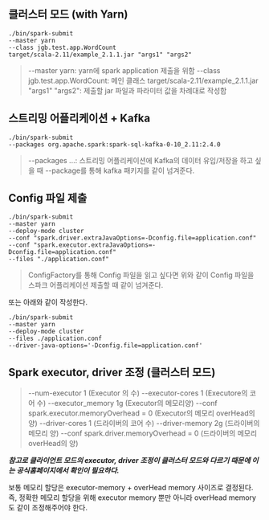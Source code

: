 
## 클러스터 모드 (with Yarn)
```
./bin/spark-submit 
--master yarn 
--class jgb.test.app.WordCount 
target/scala-2.11/example_2.1.1.jar "args1" "args2"
```
> --master yarn: yarn에 spark application 제출을 위함
> --class jgb.test.app.WordCount: 메인 클래스
> target/scala-2.11/example_2.1.1.jar "args1" "args2": 제출할 jar 파일과 파라미터 값을 차례대로 작성함



## 스트리밍 어플리케이션 + Kafka
```
./bin/spark-submit 
--packages org.apache.spark:spark-sql-kafka-0-10_2.11:2.4.0
```
> --packages ...: 스트리밍 어플리케이션에 Kafka의 데이터 유입/저장을 하고 싶을 때 --package를 통해 kafka 패키지를 같이 넘겨준다.



## Config 파일 제출
```
./bin/spark-submit 
--master yarn 
--deploy-mode cluster 
--conf "spark.driver.extraJavaOptions=-Dconfig.file=application.conf" 
--conf "spark.executor.extraJavaOptions=-Dconfig.file=application.conf" 
--files "./application.conf"
```
> ConfigFactory를 통해 Config 파일을 읽고 싶다면 위와 같이 Config 파일을 스파크 어플리케이션 제출할 때 같이 넘겨준다.



또는 아래와 같이 작성한다.

```
./bin/spark-submit 
--master yarn 
--deploy-mode cluster 
--files ./application.conf
--driver-java-options='-Dconfig.file=application.conf'
```



## Spark executor, driver 조정 (클러스터 모드)
> --num-executor 1 (Executor 의 수)
> --executor-cores 1 (Executore의 코어 수)
> --executor_memory 1g (Executor의 메모리양)
> --conf spark.executor.memoryOverhead = 0 (Executor의 메모리 overHead의 양)
> --driver-cores 1 (드라이버의 코어 수)
> --driver-memory 2g (드라이버의 메모리 양)
> --conf spark.driver.memoryOverhead = 0 (드라이버의 메모리 overHead의 양)

***참고로 클라이언트 모드의 executor, driver 조정이 클러스터 모드와 다르기 때문에 이는 공식홈페이지에서 확인이 필요하다.*** 


보통 메모리 할당은 executor-memory + overHead memory 사이즈로 결정된다. 즉, 정확한 메모리 할당을 위해 executor memory 뿐만 아니라 overHead memory도 같이 조정해주어야 한다.


